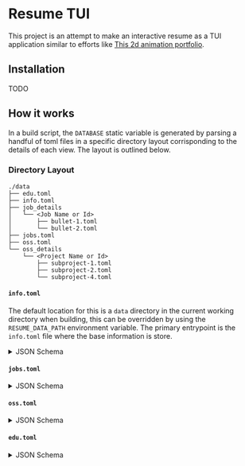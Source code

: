 # Resume TUI

This project is an attempt to make an interactive resume as a TUI application similar to efforts
like [This 2d animation portfolio](https://github.com/JSLegendDev/2d-portfolio-kaboom).

## Installation

TODO

## How it works

In a build script, the `DATABASE` static variable is generated by parsing a handful of toml files
in a specific directory layout corrisponding to the details of each view. The layout is outlined
below.

### Directory Layout


```text
./data
├── edu.toml
├── info.toml
├── job_details
│   └── <Job Name or Id>
│       ├── bullet-1.toml
│       └── bullet-2.toml
├── jobs.toml
├── oss.toml
└── oss_details
    └── <Project Name or Id>
        ├── subproject-1.toml
        ├── subproject-2.toml
        └── subproject-4.toml
```

#### `info.toml`

The default location for this is a `data` directory in the current working directory when building,
this can be overridden by using the `RESUME_DATA_PATH` environment variable. The primary entrypoint
is the `info.toml` file where the base information is store.

<details>

<summary>JSON Schema</summary>

```json
{
    "title": "Info",
    "description": "Basic information",
    "type": "object",
    "properties": {
        "name": {
            "description": "The name displayed on the Home page.",
            "type": "string",
        },
        "tag_line": {
            "description": "The tagline to display below the name on the Home page.",
            "type": "string"
        }
    }
}
```

</details>

#### `jobs.toml`

<details>

<summary>JSON Schema</summary>

```json
{
    "title": "Job",
    "description": "List of job details",
    "type": "object",
    "properties": {
        "jobs": {
            "company": "",
            "type": "string",
        }
    }
}
```

```json
{
    "title": "Job",
    "description": "List of job details",
    "type": "object",
    "properties": {
        "company": {
            "description": "The name of the company",
            "type": "string",
        },
        "title": {
            "description": "Job title at this company",
            "type": "string"
        },
        "start": {
            "description": "The date this position started",
            "type": "string"
        }
        ,
        "end": {
            "description": "The optional date this position ended",
            "type": "string"
        },
        "details": {
            "description": "",
            "type": "array",
            "items": {
                "type": "JobDetail"
            },
        }
    }
}
```

```json
{
    "title": "JobDetail",
    "description": "List of job details",
    "type": "object",
    "properties": {
        "short": {
            "description": "",
            "type": "string"
        },
        "long": {
            "description": "",
            "type": "string"
        },
        "detail": {
            "description": "",
            "type": "string"
        }
    }
}
```

</details>

#### `oss.toml`

<details>

<summary>JSON Schema</summary>

```json
{
    "title": "Projects",
    "description": "List of oss projects",
    "type": "object",
    "properties": {
        "projects": {
            "description": "The name of the project",
            "type": "array",
            "items": {
                "type": "Project"
            },
        }
    }
}
```

```json
{
    "title": "Project",
    "description": "List of oss projects",
    "type": "object",
    "properties": {
        "name": {
            "description": "The name of the project",
            "type": "string",
        },
        "short_desc": {
            "description": "",
            "type": "string"
        },
        "long_desc": {
            "description": "",
            "type": "string"
        },
        "sub_projects": {
            "description": "",
            "type": "array"
        }
    }
}
```

```json
{
    "title": "JobDetail",
    "description": "List of job details",
    "type": "object",
    "properties": {
        "short": {
            "description": "",
            "type": "string"
        },
        "long": {
            "description": "",
            "type": "string"
        },
        "detail": {
            "description": "",
            "type": "string"
        }
    }
}
```

</details>

#### `edu.toml`

<details>

<summary>JSON Schema</summary>

```json
{
    "title": "Education",
    "description": "List of school details",
    "type": "object",
    "properties": {
        "school": {
            "description": "",
            "type": "array"
            "items": {
                "type": "School"
            },
        },
    }
}
```

```json
{
    "title": "School",
    "description": "Description schooling",
    "type": "object",
    "properties": {
        "name": {
            "description": "",
            "type": "string"
        },
        "desc": {
            "description": "",
            "type": "string"
        },
        "graduation_date": {
            "description": "",
            "type": "string",
        }
    }
}
```

</details>
